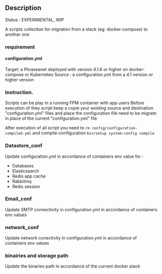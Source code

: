 ## Description

Status : EXPERIMENTAL, WIP

A scripts collection for migration from a stack (eg: docker-compose) to another one 


### requirement 

#### configuration.yml 
Target: a Phraseanet deployed with version 4.1.6 or higher on docker-compose or Kubernetes
Source : a configuration.yml from a 4.1 version or higher version 

### Instruction.

Scripts can be play in a running FPM container with app users
Before execution of they script keep a copie your existing source and destination "configuration.yml" files
and place the configuration file need to be migrate in place of the current "configuration.yml" file

After execution of all script you need to `rm config/configuration-compiled.yml`
and compile-configuration `bin/setup system:config compile`

### Datastore_conf

 Update configuration.yml in accordance of containers env value for :

  - Databases
  - Elasticsearch 
  - Redis app cache
  - Rabbitmq 
  - Redis session 


### Email_conf

Update SMTP connectivity in configuration.yml in accordance of containers env values  


### network_conf

Update network conectivity in configuration.yml in accordance of containers env values 

### binairies and storage path

Update the binaries path in accordance of the current docker stack 



